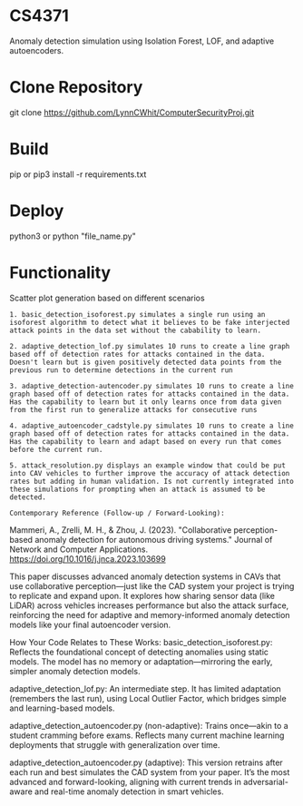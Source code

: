 # CS4371
Anomaly detection simulation using Isolation Forest, LOF, and adaptive autoencoders.

# Clone Repository
git clone https://github.com/LynnCWhit/ComputerSecurityProj.git

# Build
pip or pip3 install -r requirements.txt

# Deploy
python3 or python "file_name.py"

# Functionality
Scatter plot generation based on different scenarios

    1. basic_detection_isoforest.py simulates a single run using an isoforest algorithm to detect what it believes to be fake interjected attack points in the data set without the cabability to learn.

    2. adaptive_detection_lof.py simulates 10 runs to create a line graph based off of detection rates for attacks contained in the data. Doesn't learn but is given positively detected data points from the previous run to determine detections in the current run

    3. adaptive_detection-autencoder.py simulates 10 runs to create a line graph based off of detection rates for attacks contained in the data. Has the capability to learn but it only learns once from data given from the first run to generalize attacks for consecutive runs 

    4. adaptive_autoencoder_cadstyle.py simulates 10 runs to create a line graph based off of detection rates for attacks contained in the data. Has the capability to learn and adapt based on every run that comes before the current run. 

    5. attack_resolution.py displays an example window that could be put into CAV vehicles to further improve the accuracy of attack detection rates but adding in human validation. Is not currently integrated into these simulations for prompting when an attack is assumed to be detected. 

    Contemporary Reference (Follow-up / Forward-Looking):
Mammeri, A., Zrelli, M. H., & Zhou, J. (2023).
"Collaborative perception-based anomaly detection for autonomous driving systems."
Journal of Network and Computer Applications.
https://doi.org/10.1016/j.jnca.2023.103699

This paper discusses advanced anomaly detection systems in CAVs that use collaborative perception—just like the CAD system your project is trying to replicate and expand upon. It explores how sharing sensor data (like LiDAR) across vehicles increases performance but also the attack surface, reinforcing the need for adaptive and memory-informed anomaly detection models like your final autoencoder version.

How Your Code Relates to These Works:
basic_detection_isoforest.py: Reflects the foundational concept of detecting anomalies using static models. The model has no memory or adaptation—mirroring the early, simpler anomaly detection models.

adaptive_detection_lof.py: An intermediate step. It has limited adaptation (remembers the last run), using Local Outlier Factor, which bridges simple and learning-based models.

adaptive_detection_autoencoder.py (non-adaptive): Trains once—akin to a student cramming before exams. Reflects many current machine learning deployments that struggle with generalization over time.

adaptive_detection_autoencoder.py (adaptive): This version retrains after each run and best simulates the CAD system from your paper. It’s the most advanced and forward-looking, aligning with current trends in adversarial-aware and real-time anomaly detection in smart vehicles.

